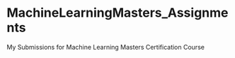 # MachineLearningMasters_Assignments
My Submissions for Machine Learning Masters Certification Course

